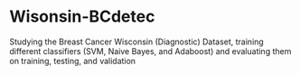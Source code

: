 # Wisonsin-BCdetec
Studying the Breast Cancer Wisconsin (Diagnostic) Dataset, training different classifiers (SVM, Naive Bayes, and Adaboost) and evaluating them on training, testing, and validation
